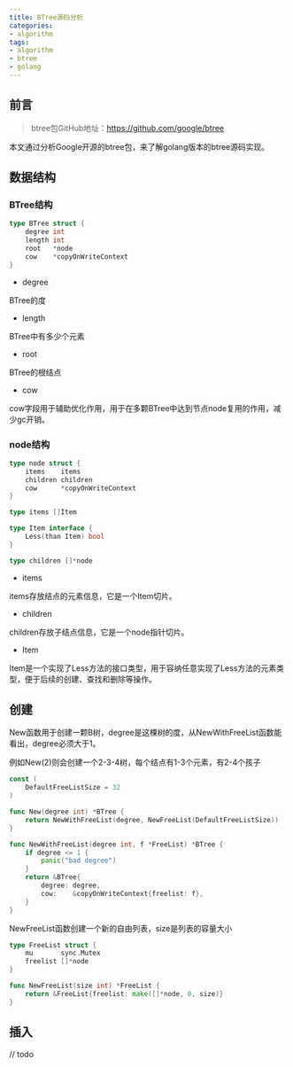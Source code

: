 ```yaml
---
title: BTree源码分析
categories:
- algorithm
tags:
- algorithm
- btree
- golang
---
```


## 前言

> btree包GitHub地址：https://github.com/google/btree

本文通过分析Google开源的btree包，来了解golang版本的btree源码实现。

## 数据结构

### BTree结构

~~~go
type BTree struct {
    degree int
    length int
    root   *node
    cow    *copyOnWriteContext
}
~~~

- degree

BTree的度

- length

BTree中有多少个元素

- root

BTree的根结点

- cow

cow字段用于辅助优化作用，用于在多颗BTree中达到节点node复用的作用，减少gc开销。

### node结构

~~~go
type node struct {
    items    items
    children children
    cow      *copyOnWriteContext
}

type items []Item

type Item interface {
    Less(than Item) bool
}

type children []*node
~~~

- items

items存放结点的元素信息，它是一个Item切片。

- children

children存放子结点信息，它是一个node指针切片。

- Item

Item是一个实现了Less方法的接口类型，用于容纳任意实现了Less方法的元素类型，便于后续的创建、查找和删除等操作。

## 创建

New函数用于创建一颗B树，degree是这棵树的度，从NewWithFreeList函数能看出，degree必须大于1。

例如New(2)则会创建一个2-3-4树，每个结点有1-3个元素，有2-4个孩子

~~~go
const (
    DefaultFreeListSize = 32
)

func New(degree int) *BTree {
    return NewWithFreeList(degree, NewFreeList(DefaultFreeListSize))
}

func NewWithFreeList(degree int, f *FreeList) *BTree {
    if degree <= 1 {
        panic("bad degree")
    }
    return &BTree{
        degree: degree,
        cow:    &copyOnWriteContext{freelist: f},
    }
}
~~~

NewFreeList函数创建一个新的自由列表，size是列表的容量大小

~~~go
type FreeList struct {
    mu       sync.Mutex
    freelist []*node
}

func NewFreeList(size int) *FreeList {
    return &FreeList{freelist: make([]*node, 0, size)}
}
~~~

## 插入

// todo